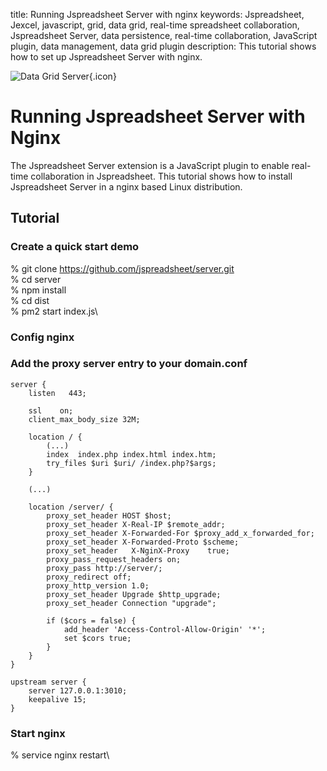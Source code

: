 title: Running Jspreadsheet Server with nginx
keywords: Jspreadsheet, Jexcel, javascript, grid, data grid, real-time spreadsheet collaboration, Jspreadsheet Server, data persistence, real-time collaboration, JavaScript plugin, data management, data grid plugin
description: This tutorial shows how to set up Jspreadsheet Server with nginx.

![Data Grid Server](img/data-grid/server.svg){.icon}

# Running Jspreadsheet Server with Nginx

The Jspreadsheet Server extension is a JavaScript plugin to enable real-time collaboration in Jspreadsheet. This tutorial shows how to install Jspreadsheet Server in a nginx based Linux distribution.

## Tutorial

### Create a quick start demo

% git clone https://github.com/jspreadsheet/server.git \
% cd server\
% npm install\
% cd dist\
% pm2 start index.js\

### Config nginx

### Add the proxy server entry to your domain.conf

```
server {
    listen   443;

    ssl    on;
    client_max_body_size 32M;

    location / {
        (...)
        index  index.php index.html index.htm;
        try_files $uri $uri/ /index.php?$args;
    }
    
    (...)
    
    location /server/ {
        proxy_set_header HOST $host;
        proxy_set_header X-Real-IP $remote_addr;
        proxy_set_header X-Forwarded-For $proxy_add_x_forwarded_for;
        proxy_set_header X-Forwarded-Proto $scheme;
        proxy_set_header   X-NginX-Proxy    true;
        proxy_pass_request_headers on;
        proxy_pass http://server/;
        proxy_redirect off;
        proxy_http_version 1.0;
        proxy_set_header Upgrade $http_upgrade;
        proxy_set_header Connection "upgrade";

        if ($cors = false) {
            add_header 'Access-Control-Allow-Origin' '*';
            set $cors true;
        }
    }
}

upstream server {
    server 127.0.0.1:3010;
    keepalive 15;
}
```

### Start nginx

% service nginx restart\
